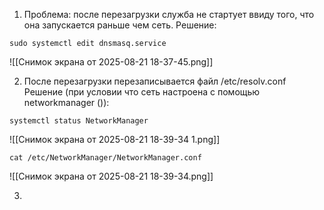 1. Проблема: после перезагрузки служба не стартует ввиду того, что она запускается раньше чем сеть.
Решение: 
```
sudo systemctl edit dnsmasq.service
```

![[Снимок экрана от 2025-08-21 18-37-45.png]]

2. После перезагрузки перезаписывается файл /etc/resolv.conf
Решение (при условии что сеть настроена с помощью networkmanager ()):
```
systemctl status NetworkManager
```

![[Снимок экрана от 2025-08-21 18-39-34 1.png]]

```
cat /etc/NetworkManager/NetworkManager.conf
```

![[Снимок экрана от 2025-08-21 18-39-34.png]]

3. 